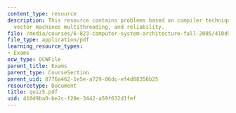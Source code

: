 ```yaml
---
content_type: resource
description: This resource contains problems based on compiler techniques, VLIW and
  vector machines multithreading, and reliability.
file: /media/courses/6-823-computer-system-architecture-fall-2005/410d9ba0be2cf20e3442a59f632d1fef_quiz5.pdf
file_type: application/pdf
learning_resource_types:
- Exams
ocw_type: OCWFile
parent_title: Exams
parent_type: CourseSection
parent_uid: 8776a462-1e5e-a729-06dc-ef4d88356b25
resourcetype: Document
title: quiz5.pdf
uid: 410d9ba0-be2c-f20e-3442-a59f632d1fef
---
```

